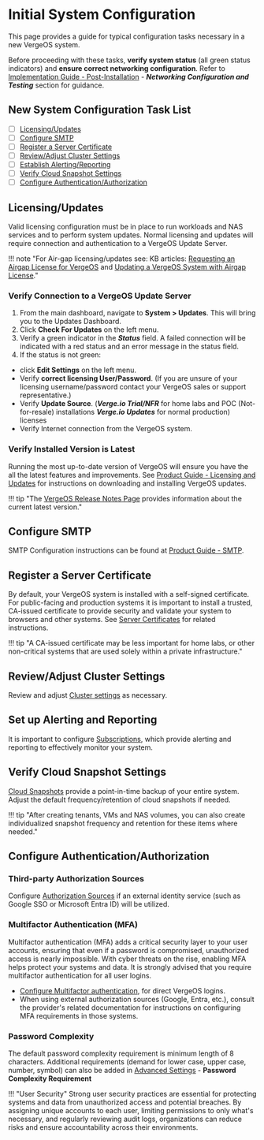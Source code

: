 # Initial System Configuration


This page provides a guide for typical configuration tasks necessary in a new VergeOS system. 


 Before proceeding with these tasks, **verify system status** (all green status indicators) and **ensure correct networking configuration**. Refer to [Implementation Guide - Post-Installation](/implementation-guide/post-installation) - ***Networking Configuration and Testing*** section for guidance.


## New System Configuration Task List

- [ ] [Licensing/Updates](#licensingupdates) 
- [ ] [Configure SMTP](#configure-smtp)
- [ ] [Register a Server Certificate](#register-a-server-certificate)  
- [ ] [Review/Adjust Cluster Settings](#reviewadjust-cluster-settings)  
- [ ] [Establish Alerting/Reporting](#set-up-alerting-and-reporting)  
- [ ] [Verify Cloud Snapshot Settings](#verify-cloud-snapshot-settings)  
- [ ] [Configure Authentication/Authorization](#configure-authenticationauthorization)  

## Licensing/Updates

Valid licensing configuration must be in place to run workloads and NAS services and to perform system updates.  Normal licensing and updates will require connection and authentication to a VergeOS Update Server. 

!!! note "For Air-gap licensing/updates see: KB articles: [Requesting an Airgap License for VergeOS](/knowledge-base/requesting-an-airgap-license) and [Updating a VergeOS System with Airgap License](/knowledge-base/updating-vergeos-system-with-airgap-license)."

### Verify Connection to a VergeOS Update Server

1. From the main dashboard, navigate to **System > Updates**.  This will bring you to the Updates Dashboard.  
2. Click **Check For Updates** on the left menu.
3. Verify a green indicator in the ***Status*** field.  A failed connection will be indicated with a red status and an error message in the status field.  
4. If the status is not green:  
  * click **Edit Settings** on the left menu.  
  * Verify **correct licensing User/Password**.  (If you are unsure of your licensing username/password contact your VergeOS sales or support representative.)   
  * Verify **Update Source**. (***Verge.io Trial/NFR*** for home labs and POC (Not-for-resale) installations ***Verge.io Updates*** for normal production) licenses
  * Verify Internet connection from the VergeOS system.

### Verify Installed Version is Latest

Running the most up-to-date version of VergeOS will ensure you have the all the latest features and improvements. See [Product Guide - Licensing and Updates](/product-guide/system/licensing-and-updates#update-process) for instructions on downloading and installing VergeOS updates.

!!! tip "The [VergeOS Release Notes Page](/release-notes/release-notes-overview) provides information about the current latest version."


## Configure SMTP
SMTP Configuration instructions can be found at [Product Guide - SMTP](/product-guide/system/smtp).


## Register a Server Certificate


By default, your VergeOS system is installed with a self-signed certificate. For public-facing and production systems it is important to install a trusted, CA-issued certificate to provide security and validate your system to browsers and other systems. See [Server Certificates](/product-guide/system/certificates) for related instructions. 

!!! tip "A CA-issued certificate may be less important for home labs, or other non-critical systems that are used solely within a private infrastructure."  


## Review/Adjust Cluster Settings

Review and adjust [Cluster settings](/product-guide/system/clusters-config-options) as necessary.  

## Set up Alerting and Reporting

It is important to configure [Subscriptions](/product-guide/system/subscriptions-overview), which provide alerting and reporting to effectively monitor your system. 

## Verify Cloud Snapshot Settings
 
[Cloud Snapshots](/product-guide/backup-dr/cloud-snapshot-restore) provide a point-in-time backup of your entire system. Adjust the default frequency/retention of cloud snapshots if needed. 


!!! tip "After creating tenants, VMs and NAS volumes, you can also create individualized snapshot frequency and retention for these items where needed."  

## Configure Authentication/Authorization

### Third-party Authorization Sources

Configure [Authorization Sources](/product-guide/auth/auth-sources-overview) if an external identity service (such as Google SSO or Microsoft Entra ID) will be utilized. 


### Multifactor Authentication (MFA)

Multifactor authentication (MFA) adds a critical security layer to your user accounts, ensuring that even if a password is compromised, unauthorized access is nearly impossible. With cyber threats on the rise, enabling MFA helps protect your systems and data.  It is strongly advised that you require multifactor authentication for all user logins.

  - [Configure Multifactor authentication](/product-guide/auth/multifactor-auth), for direct VergeOS logins. 
  - When using external authorization sources (Google, Entra, etc.), consult the provider's related documentation for instructions on configuring MFA requirements in those systems.



### Password Complexity

The default password complexity requirement is minimum length of 8 characters. Additional requirements (demand for lower case, upper case, number, symbol) can also be added in [Advanced Settings](/product-guide/system-advanced-system-settings) - **Password Complexity Requirement**


!!! "User Security"
    Strong user security practices are essential for protecting systems and data from unauthorized access and potential breaches. By assigning unique accounts to each user, limiting permissions to only what's necessary, and regularly reviewing audit logs, organizations can reduce risks and ensure accountability across their environments.



